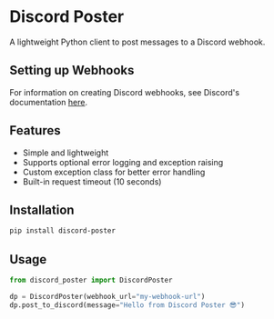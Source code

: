 # Discord Poster

A lightweight Python client to post messages to a Discord webhook.

## Setting up Webhooks

For information on creating Discord webhooks, see Discord's documentation [here](https://support.discord.com/hc/en-us/articles/228383668-Intro-to-Webhooks).

## Features
- Simple and lightweight
- Supports optional error logging and exception raising
- Custom exception class for better error handling
- Built-in request timeout (10 seconds)

## Installation

```bash
pip install discord-poster
```

## Usage

```python
from discord_poster import DiscordPoster

dp = DiscordPoster(webhook_url="my-webhook-url")
dp.post_to_discord(message="Hello from Discord Poster 😎")
```